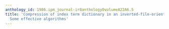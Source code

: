 ```yaml
---
anthology_id: 1986.ipm_journal-ir0anthology0volumeA22A6.5
title: 'Compression of index term dictionary in an inverted-file-orientated database:
  Some effective algorithms'
---
```

